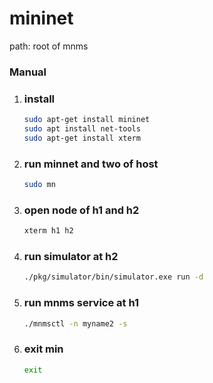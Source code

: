 # mininet

path: root of mnms

### Manual

1. ### install

   ```sh
   sudo apt-get install mininet
   sudo apt install net-tools
   sudo apt-get install xterm
   ```

2. ### run minnet and two of host 

   ```sh
   sudo mn
   ```

   

3. ### open node of  h1 and h2 

   ```sh
   xterm h1 h2
   ```

   

4. ### run simulator at h2

   ```sh
   ./pkg/simulator/bin/simulator.exe run -d
   ```

   

5. ### run mnms service at h1

   ```sh
   ./mnmsctl -n myname2 -s
   ```

   

6. ### exit min

   ```sh
   exit
   ```

   

